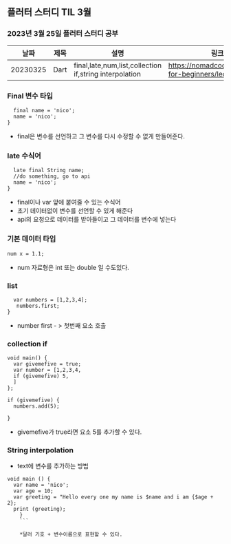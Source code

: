 ## 플러터 스터디 TIL 3월 

###  2023년 3월 25일 플러터 스터디 공부 
| 날짜       | 제목               | 설명                                | 링크                                                                             |
| ---------- | ------------------ | ----------------------------------- | -------------------------------------------------------------------------------- |
| 20230325 | Dart  |  final,late,num,list,collection if,string interpolation | https://nomadcoders.co/dart-for-beginners/lectures/4103|   |


### Final 변수 타입

``` void main() {
  final name = 'nico';
  name = 'nico';
}
```
* final은 변수를 선언하고 그 변수를 다시 수정할 수 없게 만들어준다.

### late 수식어

``` void main() {
  late final String name;
  //do something, go to api
  name = 'nico';
}
```
* final이나 var 앞에 붙여줄 수 있는 수식어 
* 초기 데이터없이 변수를 선언할 수 있게 해준다 
* api의 요청으로 데이터를 받아들이고 그 데이터를 변수에 넣는다 

### 기본 데이터 타입 
``` 
num x = 1.1;
```
* num 자료형은 int 또는 double 일 수도있다.

### list
``` void main() {
  var numbers = [1,2,3,4];
   numbers.first;
}
```
* number first - > 첫번째 요소 호출

### collection if
``` 
void main() {
  var givemefive = true;
  var number = [1,2,3,4,
  if (givemefive) 5,
  ]
};

if (givemefive) {
  numbers.add(5);

}
```
* givemefive가 true라면 요소 5를 추가할 수 있다.

### String interpolation 

* text에 변수를 추가하는 방법

``` 
void main () {
  var name = 'nico';
  var age = 10;
  var greeting = "Hello every one my name is $name and i am {$age + 2};
  print (greeting);
    }
    ```

    *달러 기호 + 변수이름으로 표현할 수 있다.
